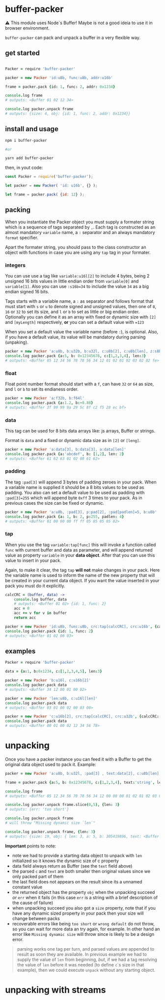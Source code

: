 # buffer-packer

:warning: This module uses Node´s Buffer! Maybe is not a good ideia to use it in browser environment.

`buffer-packer` can pack and unpack a buffer in a very flexible way.

## get started

```coffee

Packer = require 'buffer-packer'

packer = new Packer 'id:u8b, func:u8b, addr:u16b'

frame = packer.pack {id: 1, func: 2, addr: 0x1234}

console.log frame
# outputs: <Buffer 01 02 12 34> 

console.log packer.unpack frame
# outputs: {size: 4, obj: {id: 1, func: 2, addr: 0x1234}}

```

## install and usage

```bash
npm i buffer-packer

#or

yarn add buffer-packer
```

then, in yout code:

```js
const Packer = require('buffer-packer');

let packer = new Packer( 'id: u16b', {} );

let frame = packer.pack( {id: 12} );
```

## packing

When you instantiate the Packer object you must supply a formater string which is a sequence of tags separated by `,`. Each tag is constructed as an almost mandatory `variable` name, a `:` separator and an always mandatory `format` specifier.

Apart the formater string, you should pass to the class constructor an object with functions in case you are using any `tap` tag in your formater.

### integers

You can use use a tag like `variable:u16l[2]` to include 4 bytes, being 2 unsigned 16 bits values in little endian order from `variable[0]` and `variable[1]`. Also you can use `:s16b=34` to include the value `34` as a big endian signed 16 bits.

Tags starts with a variable name, a `:` as separator and follows format that must start with `s` or `u` to denote signed and unsigned values, then one of `8`, `16` or `32` to set its size, and `l` or `b` to set as little or big endian order. Optionally you can define it as an array with fixed or dynamic size with `[2]` and `[myLength]` respectively, **or** you can set a default value with `=123`

When you set a default value the variable name (before `:`), is optional. Also, if you have a default value, its value will be mandatory during parsing (unpaking).

```coffee
packer = new Packer 'a:u8b, b:u32b, b:u32l, c:u8b[2], c:u8b[len], z:s8b=2, :s8b=2, :s8b=-2'
console.log packer.pack {a:5, b: 0x12345678, c:[1,2,3,4], len:3}
# outputs: <Buffer 05 12 34 56 78 78 56 34 12 01 02 01 02 03 02 02 fe>
```

### float

Float point number format should start with a `f`, can have `32` or `64` as size, and `l` or `b` to set its endianess order.

```coffee
packer = new Packer 'a:f32b, b:f64l'
console.log packer.pack {a:1.2, b:-0.88}
# outputs: <Buffer 3f 99 99 9a 29 5c 8f c2 f5 28 ec bf>
```

### data

This tag can be used for 8 bits data arrays like: js arrays, Buffer or strings.

Format is `data` and a fixed or dynamic data size as in `[2]` or `[leng]`.

```coffee
packer = new Packer 'a:data[3], b:data[3], a:data[len]'
console.log packer.pack {a:'abcdef', b: [1,2], len: 2}
# outputs: <Buffer 61 62 63 01 02 00 61 62>
```

### padding

The tag `:pad[3]` will append 3 bytes of padding zeroes in your pack. When a variable name is supplied it should be a 8 bits values to be used as padding. You also can set a default value to be used as padding with `:pad[3]=255` which will append byte `0xff` 3 times to your pack. As in previous cases the size can be fixed or dynamic.

```coffee
packer = new Packer 'a:u8b, :pad[3], p:pad[2], :pad[padlen]=5, b:u8b'
console.log packer.pack {a: 1, b: 2, p:255, padlen: 4}
# outputs: <Buffer 01 00 00 00 ff ff 05 05 05 05 02>
```

### tap

When you use the tag `variable:tap[func]` this will invoke a function called `func` with current buffer and data as parameter, and will append returned value as property `variable` in your **data object**. After that you can use this value to insert in your pack.

Again, to make it clear, the tag `tap` **will not** make changes in your pack. Here the variable name is used to inform the name of the new property that will be created in your current data object. If you want the value inserted in your pack you must do it explicitly.

```coffee
calcCRC = (buffer, data) ->
    console.log buffer, data
    # outputs: <Buffer 01 02> {id: 1, func: 2}
    acc = 0
    acc += v for v in buffer
    return acc

packer = new Packer 'id:u8b, func:u8b, crc:tap[calcCRC], crc:u16b', {calcCRC}
console.log packer.pack {id: 1, func: 2}
# outputs: <Buffer 01 02 00 03>
```

## examples

```coffee
Packer = require 'buffer-packer'

data = {a:1, b:0x1234, c:[1,2,3,4,5], len:3}

packer = new Packer 'b:u16l, c:u16b[2]'
console.log packer.pack data
# outputs: <Buffer 34 12 00 01 00 02>

packer = new Packer 'len:u8b, c:u16l[len]'
console.log packer.pack data
# outputs: <Buffer 03 01 00 02 00 03 00>

packer = new Packer 'c:u16b[2], crc:tap[calcCRC], crc:u32b', {calcCRC: (buf) => return 0x12345678}
console.log packer.pack data
# outputs: <Buffer 00 01 00 02 12 34 56 78>
```

# unpacking

Once you have a packer instance you can feed it with a Buffer to get the original data object used to pack it. Example:

```coffee
packer = new Packer 'a:u8b, b:u32l, :pad[3] , text:data[2], c:u8b[len], z:u8b=12, :u8b=14'

frame = packer.pack {a:5, b: 0x12345678, c:[1,2,3,4], text:'string', len:3}

console.log frame
# outputs: <Buffer 05 12 34 56 78 78 56 34 12 00 00 00 01 02 01 02 03 0c 0e> 

console.log packer.unpack frame.slice(0,5), {len: 3}
# outputs: {err: 'too short'}

console.log packer.unpack frame
# will throw "Missing dynamic size `len`"

console.log packer.unpack frame, {len: 3}
# outputs: {size: 19, obj: { len: 3, a: 5, b: 305419896, text: <Buffer 73 74>, c: [ 1, 2, 3 ], z: 12 }}

```

**Important** points to note:

- note we had to provide a starting data object to unpack with `len` initialized so it knows the dynamic size of c property
- data field always return as Buffer (see the `text` field above)
- the parsed `c` and `text` are both smaller then original values since we only packed part of them
- the last field does not appears on the result since its a unnamed constant value
- the returned object has the property `obj` when the unpacking succeed *or* `err` when it fails (in this case `err` is a string with a brief description of the cause of failure)
- when unpacking succeed you also got a `size` property, note that if you have any dynamic sized property in your pack then your size will change between packs
- recoverable errors like being `too short` or `wrong default` do not throw, so you can wait for more data an try again, for example. In other hand an error like `Missing dynamic size` will throw since is likely to be a design error.

> parsing works one tag per turn, and parsed values are appended to result as soon they are available. In previous example we had to supply the value of `len` from beginning, *but*, if we had a tag resolving the value of `len` before it was needed (to define `c`´s size in that example), then we could execute `unpack` without any starting object.

# unpacking with streams
